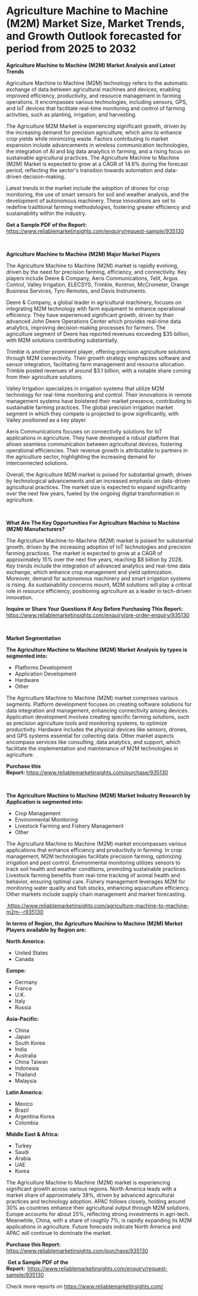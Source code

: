 <p><h1>Agriculture Machine to Machine (M2M) Market Size, Market Trends, and Growth Outlook forecasted for period from 2025 to 2032</h1></p><p><strong>Agriculture Machine to Machine (M2M) Market Analysis and Latest Trends</strong></p>
<p><p>Agriculture Machine to Machine (M2M) technology refers to the automatic exchange of data between agricultural machines and devices, enabling improved efficiency, productivity, and resource management in farming operations. It encompasses various technologies, including sensors, GPS, and IoT devices that facilitate real-time monitoring and control of farming activities, such as planting, irrigation, and harvesting.</p><p>The Agriculture M2M Market is experiencing significant growth, driven by the increasing demand for precision agriculture, which aims to enhance crop yields while minimizing waste. Factors contributing to market expansion include advancements in wireless communication technologies, the integration of AI and big data analytics in farming, and a rising focus on sustainable agricultural practices. The Agriculture Machine to Machine (M2M) Market is expected to grow at a CAGR of 14.6% during the forecast period, reflecting the sector's transition towards automation and data-driven decision-making. </p><p>Latest trends in the market include the adoption of drones for crop monitoring, the use of smart sensors for soil and weather analysis, and the development of autonomous machinery. These innovations are set to redefine traditional farming methodologies, fostering greater efficiency and sustainability within the industry.</p></p>
<p><strong>Get a Sample PDF of the Report:&nbsp;</strong> <a href="https://www.reliablemarketinsights.com/enquiry/request-sample/935130?utm_campaign=2185&utm_medium=2&utm_source=Github&utm_content=ia&utm_term=11032025&utm_id=agriculture-machine-to-machine-m2m">https://www.reliablemarketinsights.com/enquiry/request-sample/935130</a></p>
<p>&nbsp;</p>
<p><strong>Agriculture Machine to Machine (M2M) Major Market Players</strong></p>
<p><p>The Agriculture Machine to Machine (M2M) market is rapidly evolving, driven by the need for precision farming, efficiency, and connectivity. Key players include Deere & Company, Aeris Communications, Telit, Argus Control, Valley Irrigation, ELECSYS, Trimble, Kontron, McCrometer, Orange Business Services, Tyro Remotes, and Davis Instruments.</p><p>Deere & Company, a global leader in agricultural machinery, focuses on integrating M2M technology with farm equipment to enhance operational efficiency. They have experienced significant growth, driven by their advanced John Deere Operations Center which provides real-time data analytics, improving decision-making processes for farmers. The agriculture segment of Deere has reported revenues exceeding $35 billion, with M2M solutions contributing substantially.</p><p>Trimble is another prominent player, offering precision agriculture solutions through M2M connectivity. Their growth strategy emphasizes software and sensor integration, facilitating farm management and resource allocation. Trimble posted revenues of around $3.1 billion, with a notable share coming from their agriculture solutions.</p><p>Valley Irrigation specializes in irrigation systems that utilize M2M technology for real-time monitoring and control. Their innovations in remote management systems have bolstered their market presence, contributing to sustainable farming practices. The global precision irrigation market segment in which they compete is projected to grow significantly, with Valley positioned as a key player.</p><p>Aeris Communications focuses on connectivity solutions for IoT applications in agriculture. They have developed a robust platform that allows seamless communication between agricultural devices, fostering operational efficiencies. Their revenue growth is attributable to partners in the agriculture sector, highlighting the increasing demand for interconnected solutions.</p><p>Overall, the Agriculture M2M market is poised for substantial growth, driven by technological advancements and an increased emphasis on data-driven agricultural practices. The market size is expected to expand significantly over the next few years, fueled by the ongoing digital transformation in agriculture.</p></p>
<p>&nbsp;</p>
<p><strong>What Are The Key Opportunities For Agriculture Machine to Machine (M2M) Manufacturers?</strong></p>
<p><p>The Agriculture Machine-to-Machine (M2M) market is poised for substantial growth, driven by the increasing adoption of IoT technologies and precision farming practices. The market is expected to grow at a CAGR of approximately 15% over the next five years, reaching $8 billion by 2028. Key trends include the integration of advanced analytics and real-time data exchange, which enhance crop management and yield optimization. Moreover, demand for autonomous machinery and smart irrigation systems is rising. As sustainability concerns mount, M2M solutions will play a critical role in resource efficiency, positioning agriculture as a leader in tech-driven innovation.</p></p>
<p><strong>Inquire or Share Your Questions If Any Before Purchasing This Report:</strong> <a href="https://www.reliablemarketinsights.com/enquiry/pre-order-enquiry/935130?utm_campaign=2185&utm_medium=2&utm_source=Github&utm_content=ia&utm_term=11032025&utm_id=agriculture-machine-to-machine-m2m">https://www.reliablemarketinsights.com/enquiry/pre-order-enquiry/935130</a></p>
<p>&nbsp;</p>
<p><strong>Market Segmentation</strong></p>
<p><strong>The Agriculture Machine to Machine (M2M) Market Analysis by types is segmented into:</strong></p>
<p><ul><li>Platforms Development</li><li>Application Development</li><li>Hardware</li><li>Other</li></ul></p>
<p><p>The Agriculture Machine to Machine (M2M) market comprises various segments. Platform development focuses on creating software solutions for data integration and management, enhancing connectivity among devices. Application development involves creating specific farming solutions, such as precision agriculture tools and monitoring systems, to optimize productivity. Hardware includes the physical devices like sensors, drones, and GPS systems essential for collecting data. Other market aspects encompass services like consulting, data analytics, and support, which facilitate the implementation and maintenance of M2M technologies in agriculture.</p></p>
<p><strong>Purchase this Report:&nbsp;</strong><a href="https://www.reliablemarketinsights.com/purchase/935130?utm_campaign=2185&utm_medium=2&utm_source=Github&utm_content=ia&utm_term=11032025&utm_id=agriculture-machine-to-machine-m2m">https://www.reliablemarketinsights.com/purchase/935130</a></p>
<p>&nbsp;</p>
<p><strong>The Agriculture Machine to Machine (M2M) Market Industry Research by Application is segmented into:</strong></p>
<p><ul><li>Crop Management</li><li>Environmental Monitoring</li><li>Livestock Farming and Fishery Management</li><li>Other</li></ul></p>
<p><p>The Agriculture Machine to Machine (M2M) market encompasses various applications that enhance efficiency and productivity in farming. In crop management, M2M technologies facilitate precision farming, optimizing irrigation and pest control. Environmental monitoring utilizes sensors to track soil health and weather conditions, promoting sustainable practices. Livestock farming benefits from real-time tracking of animal health and behavior, ensuring optimal care. Fishery management leverages M2M for monitoring water quality and fish stocks, enhancing aquaculture efficiency. Other markets include supply chain management and market forecasting.</p></p>
<p><a href="https://www.reliablemarketinsights.com/agriculture-machine-to-machine-m2m--r935130?utm_campaign=2185&utm_medium=2&utm_source=Github&utm_content=ia&utm_term=11032025&utm_id=agriculture-machine-to-machine-m2m">&nbsp;https://www.reliablemarketinsights.com/agriculture-machine-to-machine-m2m--r935130</a></p>
<p><strong>In terms of Region, the Agriculture Machine to Machine (M2M) Market Players available by Region are:</strong></p>
<p>
    <p> <strong> North America: </strong>
        <ul>
            <li>United States</li>
            <li>Canada</li>
        </ul>
        </p> 
    <p> <strong> Europe: </strong>
        <ul>
            <li>Germany</li>
            <li>France</li>
            <li>U.K.</li>
            <li>Italy</li>
            <li>Russia</li>
        </ul>
        </p> 
    <p> <strong> Asia-Pacific: </strong>
        <ul>
            <li>China</li>
            <li>Japan</li>
            <li>South Korea</li>
            <li>India</li>
            <li>Australia</li>
            <li>China Taiwan</li>
            <li>Indonesia</li>
            <li>Thailand</li>
            <li>Malaysia</li>
        </ul>
        </p> 
    <p> <strong> Latin America: </strong>
        <ul>
            <li>Mexico</li>
            <li>Brazil</li>
            <li>Argentina Korea</li>
            <li>Colombia</li>
        </ul>
        </p> 
    <p> <strong> Middle East & Africa: </strong>
        <ul>
            <li>Turkey</li>
            <li>Saudi</li>
            <li>Arabia</li>
            <li>UAE</li>
            <li>Korea</li>
        </ul>
    </p>
    </p>
<p><p>The Agriculture Machine to Machine (M2M) market is experiencing significant growth across various regions. North America leads with a market share of approximately 38%, driven by advanced agricultural practices and technology adoption. APAC follows closely, holding around 30% as countries enhance their agricultural output through M2M solutions. Europe accounts for about 25%, reflecting strong investments in agri-tech. Meanwhile, China, with a share of roughly 7%, is rapidly expanding its M2M applications in agriculture. Future forecasts indicate North America and APAC will continue to dominate the market.</p></p>
<p><strong>Purchase this Report: </strong><a href="https://www.reliablemarketinsights.com/purchase/935130?utm_campaign=2185&utm_medium=2&utm_source=Github&utm_content=ia&utm_term=11032025&utm_id=agriculture-machine-to-machine-m2m">https://www.reliablemarketinsights.com/purchase/935130</a></p>
<p>&nbsp;<strong>Get a Sample PDF of the Report:&nbsp;&nbsp;</strong><a href="https://www.reliablemarketinsights.com/enquiry/request-sample/935130?utm_campaign=2185&utm_medium=2&utm_source=Github&utm_content=ia&utm_term=11032025&utm_id=agriculture-machine-to-machine-m2m">https://www.reliablemarketinsights.com/enquiry/request-sample/935130</a></p>
<p><strong></strong></p>
<p>Check more reports on <a href="https://www.reliablemarketinsights.com/?utm_campaign=2185&utm_medium=2&utm_source=Github&utm_content=ia&utm_term=11032025&utm_id=agriculture-machine-to-machine-m2m">https://www.reliablemarketinsights.com/</a></p>